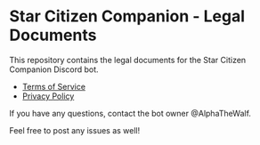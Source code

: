 # Star Citizen Companion - Legal Documents

This repository contains the legal documents for the Star Citizen Companion Discord bot.

- [Terms of Service](./TERMS_OF_SERVICE.md)
- [Privacy Policy](./PRIVACY_POLICY.md)

If you have any questions, contact the bot owner @AlphaTheWalf.

Feel free to post any issues as well!
